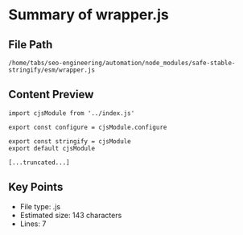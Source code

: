 # Summary of wrapper.js
  
## File Path
`/home/tabs/seo-engineering/automation/node_modules/safe-stable-stringify/esm/wrapper.js`

## Content Preview
```
import cjsModule from '../index.js'

export const configure = cjsModule.configure

export const stringify = cjsModule
export default cjsModule

[...truncated...]
```

## Key Points
- File type: .js
- Estimated size: 143 characters
- Lines: 7

